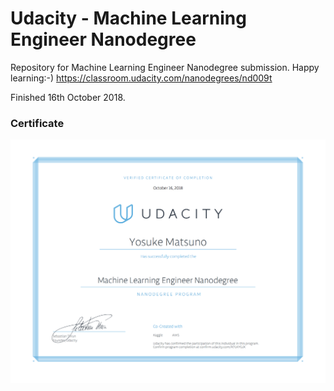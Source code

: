 
# Udacity - Machine Learning Engineer Nanodegree

Repository for Machine Learning Engineer Nanodegree submission. Happy learning:-)
https://classroom.udacity.com/nanodegrees/nd009t

Finished 16th October 2018.

### Certificate

<img src= "MLND_Certificate.png" width= "720">   
